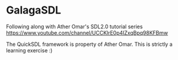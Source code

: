 # GalagaSDL
Following along with Ather Omar's SDL2.0 tutorial series
https://www.youtube.com/channel/UCCKlrE0p4IZxqBpq98KFBmw


The QuickSDL framework is property of Ather Omar. This is strictly a learning exercise :)
